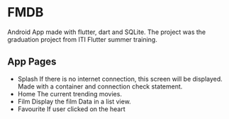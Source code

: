 # FMDB
Android App made with flutter, dart and SQLite. 
The project was the graduation project from ITI Flutter summer training.

## App Pages
- Splash
    If there is no internet connection, this screen will be displayed.
    Made with a container and connection check statement.
- Home 
    The current trending movies.
- Film 
    Display the film Data in a list view.
- Favourite
    If user clicked on the heart
    
